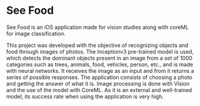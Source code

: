 # See Food

See Food is an iOS application made for vision studies along with coreML for image classification.

This project was developed with the objective of recognizing objects and food through images of photos. The Inceptionv3 pre-trained model is used, which detects the dominant objects present in an image from a set of 1000 categories such as trees, animals, food, vehicles, person, etc., and is made with neural networks. It receives the image as an input and from it returns a series of possible responses. The application consists of choosing a photo and getting the answer of what it is. Image processing is done with Vision and the use of the model with CoreML. As it is an external and well-trained model, its success rate when using the application is very high.
